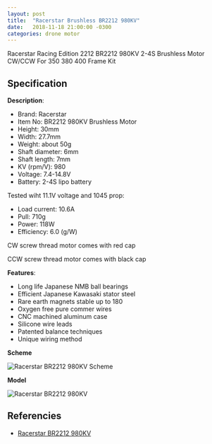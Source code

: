 ```yaml
---
layout: post
title:  "Racerstar Brushless BR2212 980KV"
date:   2018-11-18 21:00:00 -0300
categories: drone motor
---
```


Racerstar Racing Edition 2212 BR2212 980KV 2-4S Brushless Motor CW/CCW For 350 380 400 Frame Kit

## Specification

**Description**:

* Brand: Racerstar 
* Item No: BR2212 980KV Brushless Motor
* Height: 30mm
* Width: 27.7mm
* Weight: about 50g
* Shaft diameter: 6mm
* Shaft length: 7mm
* KV (rpm/V): 980
* Voltage: 7.4-14.8V
* Battery: 2-4S lipo battery

Tested wiht 11.1V voltage and 1045 prop:

* Load current: 10.6A
* Pull: 710g
* Power: 118W
* Efficiency: 6.0 (g/W)


CW screw thread motor comes with red cap

CCW screw thread motor comes with black cap


**Features**:

* Long life Japanese NMB ball bearings
* Efficient Japanese Kawasaki stator steel
* Rare earth magnets stable up to 180
* Oxygen free pure commer wires
* CNC machined aluminum case
* Silicone wire leads
* Patented balance techniques
* Unique wiring method

**Scheme**

![Racerstar BR2212 980KV Scheme](/blog/assets/images/br2212_980kv_brushless_motor_scheme.png)

**Model**

![Racerstar BR2212 980KV](/blog/assets/images/br2212_980kv_brushless_motor.jpg)

## Referencies

* [Racerstar BR2212 980KV](https://www.racerstar.com/Racerstar-Racing-Edition-2212-BR2212-980KV-2-4S-Brushless-Motor-CW-or-CCW-For-350-400-RC-Drone-FPV-Racing-Multi-Rotor-p-44.html)